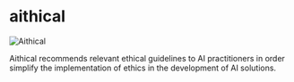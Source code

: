 # aithical
<img
  src="https://bonam-m.github.io/aithical/blob/main/src/aithical_summary.jpg"
  alt="Aithical"
  title="Optional title"
  style="display: inline-block; margin: 0 auto; max-width: 200px">

Aithical recommends relevant ethical guidelines to AI practitioners in order simplify the implementation of ethics in the development of AI solutions.

